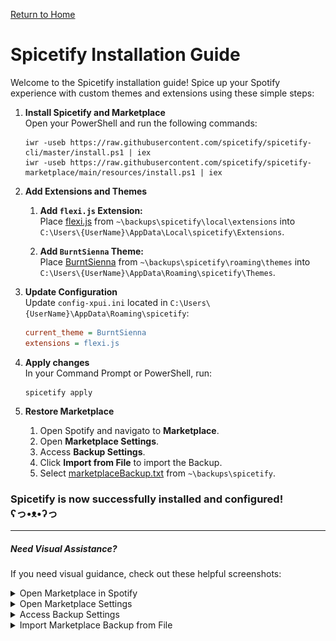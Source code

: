 [Return to Home](../README.md)

# Spicetify Installation Guide

Welcome to the Spicetify installation guide! Spice up your Spotify experience with custom themes and extensions using these simple steps:

1. **Install Spicetify and Marketplace** <br>
    Open your PowerShell and run the following commands:
    ```shell
    iwr -useb https://raw.githubusercontent.com/spicetify/spicetify-cli/master/install.ps1 | iex
    iwr -useb https://raw.githubusercontent.com/spicetify/spicetify-marketplace/main/resources/install.ps1 | iex
    ```

2. **Add Extensions and Themes** 

    1. **Add `flexi.js` Extension:** <br>
        Place [flexi.js](./local/extensions/flexi.js) from `~\backups\spicetify\local\extensions` into `C:\Users\{UserName}\AppData\Local\spicetify\Extensions`.

    2. **Add `BurntSienna` Theme:** <br>
        Place [BurntSienna](./roaming/themes) from `~\backups\spicetify\roaming\themes` into `C:\Users\{UserName}\AppData\Roaming\spicetify\Themes`.

3. **Update Configuration** <br>
    Update `config-xpui.ini` located in `C:\Users\{UserName}\AppData\Roaming\spicetify`:

    ```config-xpui.ini
    current_theme = BurntSienna
    extensions = flexi.js
    ```

4. **Apply changes** <br>
    In your Command Prompt or PowerShell, run:

    ```shell
    spicetify apply
    ```

5. **Restore Marketplace**
    1. Open Spotify and navigato to **Marketplace**.
    2. Open **Marketplace Settings**.
    3. Access **Backup Settings**.
    4. Click **Import from File** to import the Backup.
    5. Select [marketplaceBackup.txt](./marketplaceBackup.txt) from `~\backups\spicetify`.

### Spicetify is now successfully installed and configured! <br> ʕ⁠っ⁠•⁠ᴥ⁠•⁠ʔ⁠っ

---

##### Need Visual Assistance?

If you need visual guidance, check out these helpful screenshots:

<details>
    <summary>Open Marketplace in Spotify</summary>
    <img src="./assets/openMarketplace.png">
</details>

<details>
    <summary>Open Marketplace Settings</summary>
    <img src="./assets/importMarketplaceBackupFromFile.png">
</details>

<details>
    <summary>Access Backup Settings</summary>
    <img src="./assets/openMarketplaceBackupSettings.png">
</details>

<details>
    <summary>Import Marketplace Backup from File</summary>
    <img src="./assets/importMarketplaceBackupFromFile.png">
</details>